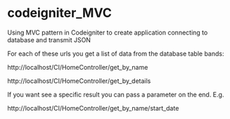 # codeigniter_MVC
Using MVC pattern in Codeigniter to create application connecting to database and transmit JSON 

For each of these urls you get a list of data from the database table bands:

http://localhost/CI/HomeController/get_by_name

http://localhost/CI/HomeController/get_by_details


If you want see a specific result you can pass a parameter on the end. E.g.

http://localhost/CI/HomeController/get_by_name/start_date
